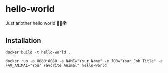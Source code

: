 # hello-world
Just another hello world 👋🏽🌍

## Installation

```
docker build -t hello-world .
```

```
docker run -p 8080:8080 -e NAME="Your Name" -e JOB="Your Job Title" -e FAV_ANIMAL="Your Favorite Animal" hello-world
```